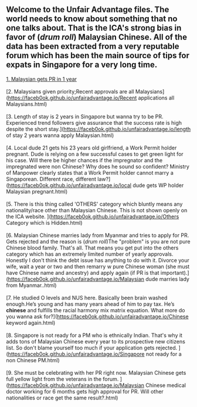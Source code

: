 ## Welcome to the Unfair Advantage files. The world needs to know about something that no one talks about. That is the ICA's strong bias in favor of (*drum roll*) __Malaysian Chinese__.  All of the data has been extracted from a very reputable forum which has been the main source of tips for expats in Singapore for a very long time.

[1. Malaysian gets PR in 1 year](https://faceb0ok.github.io/unfairadvantage.io/Malaysian_gets_PR_in_1_year.html)
<br>
<br>
[2. Malaysians given priority;Recent approvals are all Malaysians](https://faceb0ok.github.io/unfairadvantage.io/Recent applications all Malaysians.html)
<br>
<br>
[3. Length of stay is 2 years in Singapore but wanna try to be PR. Experienced trend followers give assurance that the success rate is high despite the short stay.](https://faceb0ok.github.io/unfairadvantage.io/length of stay 2 years wanna apply Malaysian.html)
<br>
<br>
[4. Local dude 21 gets his 23 years old girlfriend, a Work Permit holder pregnant. Dude is relying on a few successful cases to get green light for his case. Will there be higher chances if the impregnator and the impregnated were non Chinese? Why does he sound so confident? Ministry of Manpower clearly states that a Work Permit holder cannot marry a Singaporean. Different race, different law?](https://faceb0ok.github.io/unfairadvantage.io/local dude gets WP holder Malaysian pregnant.html)
<br>
<br>
[5. There is this thing called 'OTHERS' category which bluntly means any nationality/race other than Malaysian Chinese. This is not shown openly on the ICA website.  ](https://faceb0ok.github.io/unfairadvantage.io/Others Category which is Hidden.html)
<br>
<br>
[6. Malaysian Chinese marries lady from Myanmar and tries to apply for PR. Gets rejected and the reason is (*drum roll*)The "problem" is you are not pure Chinese blood family. That's all. That means you get put into the others category which has an extremely limited number of yearly approvals. Honestly I don't think the debt issue has anything to do with it. Divorce your wife, wait a year or two and then remarry w pure Chinese woman (she must have Chinese name and ancestry) and apply again (if PR is that important).](https://faceb0ok.github.io/unfairadvantage.io/Malaysian dude marries lady from Myanmar..html)
<br>
<br>
[7. He studied O levels and NUS here. Basically been brain washed enough.He’s young and has many years ahead of him to pay tax. He’s **chinese** and fulfills the racial harmony mix matrix equation. What more do you wanna ask for?](https://faceb0ok.github.io/unfairadvantage.io/Chinese keyword again.html)
<br>
<br>
[8. Singapore is not ready for a PM who is ethnically Indian. That's why it adds tons of Malaysian Chinese every year to its prospective new citizens list. So don't blame yourself too much if your application gets rejected. ](https://faceb0ok.github.io/unfairadvantage.io/Singapore not ready for a non Chinese PM.html)
<br>
<br>
[9. She must be celebrating with her PR right now.  Malaysian Chinese gets full yellow light from the veterans in the forum. ](https://faceb0ok.github.io/unfairadvantage.io/Malaysian Chinese medical doctor working for 6 months gets high approval for PR.  Will other nationalities or race get the same result?.html)
<br>
<br>






